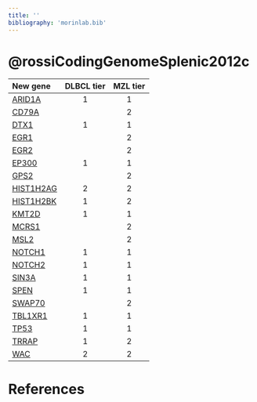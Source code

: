 ```yaml
---
title: ''
bibliography: 'morinlab.bib'
---
```


# @rossiCodingGenomeSplenic2012c
|New gene|DLBCL tier|MZL tier|
|:-|:-:|:-:|
|[ARID1A](ARID1A)|1 |1 |
|[CD79A](CD79A)| |2 |
|[DTX1](DTX1)|1 |1 |
|[EGR1](EGR1)| |2 |
|[EGR2](EGR2)| |2 |
|[EP300](EP300)|1 |1 |
|[GPS2](GPS2)| |2 |
|[HIST1H2AG](HIST1H2AG)|2 |2 |
|[HIST1H2BK](HIST1H2BK)|1 |2 |
|[KMT2D](KMT2D)|1 |1 |
|[MCRS1](MCRS1)| |2 |
|[MSL2](MSL2)| |2 |
|[NOTCH1](NOTCH1)|1 |1 |
|[NOTCH2](NOTCH2)|1 |1 |
|[SIN3A](SIN3A)|1 |1 |
|[SPEN](SPEN)|1 |1 |
|[SWAP70](SWAP70)| |2 |
|[TBL1XR1](TBL1XR1)|1 |1 |
|[TP53](TP53)|1 |1 |
|[TRRAP](TRRAP)|1 |2 |
|[WAC](WAC)|2 |2 |

# References

